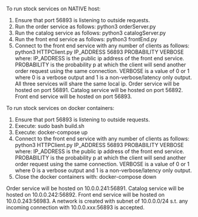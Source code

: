 To run stock services on NATIVE host:
1) Ensure that port 56893 is listening to outside requests.
2) Run the order service as follows: python3 orderServer.py
3) Run the catalog service as follows: python3 catalogServer.py
4) Run the front end service as follows: python3 frontEnd.py
5) Connect to the front end service with any number of clients as follows: python3 HTTPClient.py IP_ADDRESS 56893 PROBABILITY VERBOSE
where: IP_ADDRESS is the public ip address of the front end service. PROBABILITY is the probability p at which the client will send another order request using the same connection. VERBOSE is a value of 0 or 1 where 0 is a verbose output and 1 is a non-verbose/latency only output.
All three services will share the same local ip. Order service will be hosted on port 56891. Catalog service will be hosted on port 56892. Front end service will be hosted on port 56893.

To run stock services on docker containers:
1) Ensure that port 56893 is listening to outside requests.
2) Execute: sudo bash build.sh
3) Execute: docker-compose up
4) Connect to the front end service with any number of clients as follows: python3 HTTPClient.py IP_ADDRESS 56893 PROBABILITY VERBOSE
where: IP_ADDRESS is the public ip address of the front end service. PROBABILITY is the probability p at which the client will send another order request using the same connection. VERBOSE is a value of 0 or 1 where 0 is a verbose output and 1 is a non-verbose/latency only output.
5) Close the docker containers with: docker-compose down

Order service will be hosted on 10.0.0.241:56891. Catalog service will be hosted on 10.0.0.242:56892. Front end service will be hosted on 10.0.0.243:56983. A network is created with subnet of 10.0.0.0/24 s.t. any incoming connection with 10.0.0.xxx:56893 is accepted.
